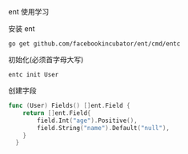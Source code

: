 ent 使用学习

安装 ent

``go get github.com/facebookincubator/ent/cmd/entc``

初始化(必须首字母大写)

``entc init User ``

创建字段

```go
func (User) Fields() []ent.Field {
  	return []ent.Field{
  		field.Int("age").Positive(),
  		field.String("name").Default("null"),
  	}
  }
```